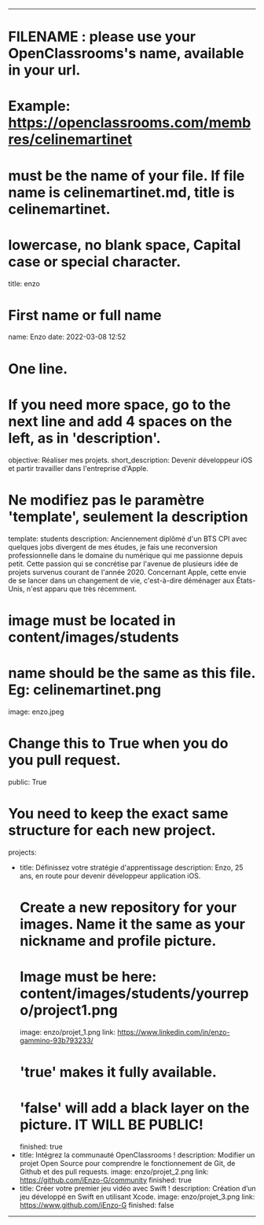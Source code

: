 ---

# FILENAME : please use your OpenClassrooms's name, available in your url.
# Example: https://openclassrooms.com/membres/celinemartinet
# must be the name of your file. If file name is celinemartinet.md, title is celinemartinet.
# lowercase, no blank space, Capital case or special character.
title: enzo

# First name or full name
name: Enzo
date: 2022-03-08 12:52

# One line.
# If you need more space, go to the next line and add 4 spaces on the left, as in 'description'.
objective: Réaliser mes projets.
short_description: Devenir développeur iOS et partir travailler dans l'entreprise d'Apple.

# Ne modifiez pas le paramètre 'template', seulement la description
template: students
description:
    Anciennement diplômé d'un BTS CPI avec quelques jobs divergent de mes études, je fais une reconversion professionnelle dans le domaine du numérique 
    qui me passionne depuis petit. Cette passion qui se concrétise par l'avenue de plusieurs idée de projets survenus courant de l'année 2020. 
    Concernant Apple, cette envie de se lancer dans un changement de vie, c'est-à-dire déménager aux États-Unis, n'est apparu que très récemment.

# image must be located in content/images/students
# name should be the same as this file. Eg: celinemartinet.png
image: enzo.jpeg

# Change this to True when you do you pull request.
public: True

# You need to keep the exact same structure for each new project.
projects:
  - title: Définissez votre stratégie d'apprentissage
    description: Enzo, 25 ans, en route pour devenir développeur application iOS.
    # Create a new repository for your images. Name it the same as your nickname and profile picture.
    # Image must be here: content/images/students/yourrepo/project1.png
    image: enzo/projet_1.png
    link: https://www.linkedin.com/in/enzo-gammino-93b793233/
    # 'true' makes it fully available.
    # 'false' will add a black layer on the picture. IT WILL BE PUBLIC!
    finished: true
  - title: Intégrez la communauté OpenClassrooms !
    description: Modifier un projet Open Source pour comprendre le fonctionnement de Git, de Github et des pull requests. 
    image: enzo/projet_2.png
    link: https://github.com/iEnzo-G/community
    finished: true
  - title: Créer votre premier jeu vidéo avec Swift !
    description: Création d’un jeu développé en Swift en utilisant Xcode.
    image: enzo/projet_3.png
    link: https://www.github.com/iEnzo-G
    finished: false
---